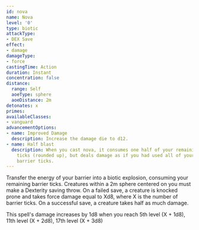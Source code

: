 ```yaml
---
id: nova
name: Nova
level: '0'
type: biotic
attackType:
- DEX Save
effect:
- damage
damageType:
- force
castingTime: Action
duration: Instant
concentration: false
distance:
  range: Self
  aoeType: sphere
  aoeDistance: 2m
detonates: x
primes: 
availableClasses:
- vanguard
advancementOptions:
- name: Improved Damage
  description: Increase the damage die to d12.
- name: Half blast
  description: When you cast nova, it consumes one half of your remaining barrier
    ticks (rounded up), but deals damage as if you had used all of your remaining
    barrier ticks.
---
```

Transfer the energy of your barrier into a biotic explosion, consuming your remaining barrier ticks. Creatures within a
2m sphere centered on you must make a Dexterity saving throw. On a failed save, a creature is knocked prone and takes
force damage equal to Xd8, where X is the number of barrier ticks. On a successful save, a creature takes half as much
damage.

This spell's damage increases by 1d8 when you reach 5th level (X + 1d8), 11th level (X + 2d8), 17th level (X + 3d8)